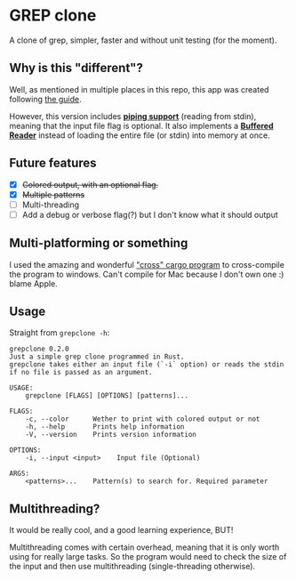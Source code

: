 # GREP clone
A clone of grep, simpler, faster and without unit testing (for the moment).

## Why is this "different"?
Well, as mentioned in multiple places in this repo, this app was created following [the guide](https://rust-cli.github.io/book/index.html).

However, this version includes <b><u>piping support</u></b> (reading from stdin), meaning that the input file flag is optional. 
It also implements a <b><u>Buffered Reader</u></b> instead of loading the entire file (or stdin) into memory at once.

## Future features
 - [x] ~~Colored output, with an optional flag.~~
 - [x] ~~Multiple patterns~~
 - [ ] Multi-threading
 - [ ] Add a debug or verbose flag(?) but I don't know what it should output

## Multi-platforming or something
I used the amazing and wonderful ["cross" cargo program](https://crates.io/crates/cross) to cross-compile the program to windows. Can't compile for Mac because I don't own one :) blame Apple.

## Usage 
Straight from `grepclone -h`:
```
grepclone 0.2.0
Just a simple grep clone programmed in Rust.
grepclone takes either an input file (`-i` option) or reads the stdin if no file is passed as an argument.

USAGE:
    grepclone [FLAGS] [OPTIONS] [patterns]...

FLAGS:
    -c, --color      Wether to print with colored output or not
    -h, --help       Prints help information
    -V, --version    Prints version information

OPTIONS:
    -i, --input <input>    Input file (Optional)

ARGS:
    <patterns>...    Pattern(s) to search for. Required parameter
```

## Multithreading?
It would be really cool, and a good learning experience, BUT!

Multithreading comes with certain overhead, meaning that it is only worth using for really large tasks. 
So the program would need to check the size of the input and then use multithreading (single-threading otherwise).

